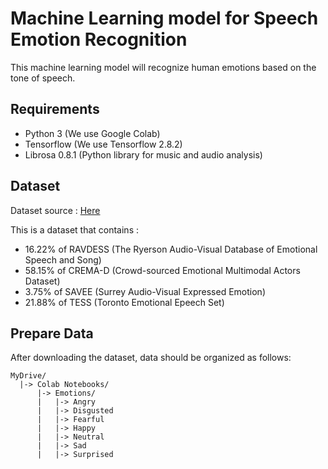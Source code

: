 # Machine Learning model for Speech Emotion Recognition
This machine learning model will recognize human emotions based on the tone of speech.
## Requirements
  * Python 3 (We use Google Colab)
  * Tensorflow (We use Tensorflow 2.8.2)
  * Librosa 0.8.1 (Python library for music and audio analysis)

## Dataset
  Dataset source : [Here](https://www.kaggle.com/datasets/uldisvalainis/audio-emotions)
  
  This is a dataset that contains : 
   * 16.22% of RAVDESS (The Ryerson Audio-Visual Database of Emotional Speech and Song)
   * 58.15% of CREMA-D (Crowd-sourced Emotional Multimodal Actors Dataset)
   * 3.75% of SAVEE (Surrey Audio-Visual Expressed Emotion)
   * 21.88% of TESS (Toronto Emotional Epeech Set)

## Prepare Data
  After downloading the dataset, data should be organized as follows:

   ```
   MyDrive/
     |-> Colab Notebooks/
         |-> Emotions/
         |   |-> Angry
         |   |-> Disgusted
         |   |-> Fearful
         |   |-> Happy
         |   |-> Neutral
         |   |-> Sad
         |   |-> Surprised
        
   ```
